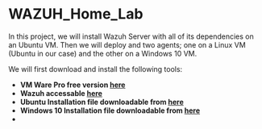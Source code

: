 # WAZUH_Home_Lab

In this project, we will install Wazuh Server with all of its dependencies on an Ubuntu VM. Then we will deploy and two agents; one on a Linux VM (Ubuntu in our case) and the other on a Windows 10 VM.
  
We will first download and install the following tools:
- <b>VM Ware Pro free version [here](https://support.broadcom.com/group/ecx/productdownloads?subfamily=VMware+Workstation+Pro)
- Wazuh accessable [here](https://documentation.wazuh.com/current/cloud-service/getting-started/index.html) 
- Ubuntu Installation file downloadable from [here](https://ubuntu.com/download/desktop)
- Windows 10 Installation file downloadable from [here](https://go.microsoft.com/fwlink/?LinkId=2265055)
- 
